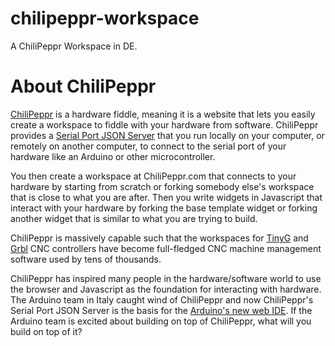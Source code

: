 # chilipeppr-workspace
A ChiliPeppr Workspace in DE.

# About ChiliPeppr

[ChiliPeppr](http://chilipeppr.com) is a hardware fiddle, meaning it is a website that lets you easily create a workspace to fiddle with your hardware from software. ChiliPeppr provides a [Serial Port JSON Server](https://github.com/johnlauer/serial-port-json-server)  that you run locally on your computer, or remotely on another computer, to connect to the serial port of your hardware like an Arduino or other microcontroller.

You then create a workspace at ChiliPeppr.com that connects to your hardware by starting from scratch or forking somebody else's workspace that is close to what you are after. Then you write widgets in Javascript that interact with your hardware by forking the base template widget or forking another widget that is similar to what you are trying to build.

ChiliPeppr is massively capable such that the workspaces for [TinyG](http://chilipeppr.com/tinyg) and [Grbl](http://chilipeppr.com/grbl) CNC controllers have become full-fledged CNC machine management software used by tens of thousands.

ChiliPeppr has inspired many people in the hardware/software world to use the browser and Javascript as the foundation for interacting with hardware. The Arduino team in Italy caught wind of ChiliPeppr and now ChiliPeppr's Serial Port JSON Server is the basis for the [Arduino's new web IDE](https://create.arduino.cc/). If the Arduino team is excited about building on top of ChiliPeppr, what will you build on top of it?
